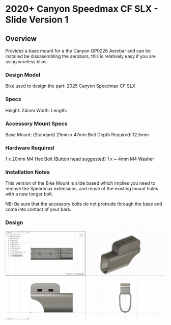 # 2020+ Canyon Speedmax CF SLX - Slide Version 1

## Overview

Provides a base mount for a the Canyon GP0226 Aerobar and can be installed be dissasembling the aerobars, this is relatively easy if you are using wireless blips. 

### Design Model
Bike used to design the part: 2025 Canyon Speedmax CF SLX

### Specs
Height: 24mm
Width:
Length:

### Accessory Mount Specs
Base Mount: (Standard) 21mm x 47mm
Bolt Depth Required: 12.5mm

### Hardware Required

1 x 20mm M4 Hex Bolt (Button head suggested)
1 x ~ 4mm M4 Washer

### Installation Notes

This version of the Bike Mount is slide based which implies you need to remove the Speedmax extensions, and reuse of the existing mount holes with a new longer bolt.

NB: Be sure that the accessory bolts do not protrude through the base and come into contact of your bars.

### Design

![Design Screenshot](Images/Design-Slide-v1.png)